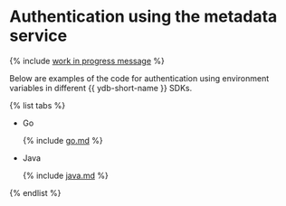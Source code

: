 # Authentication using the metadata service

{% include [work in progress message](../../_includes/addition.md) %}

Below are examples of the code for authentication using environment variables in different {{ ydb-short-name }} SDKs.

{% list tabs %}

- Go

  {% include [go.md](metadata/go.md) %}

- Java

  {% include [java.md](metadata/java.md) %}

{% endlist %}


